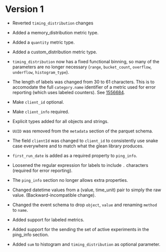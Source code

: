 # Version 1

- Reverted `timing_distribution` changes

- Added a memory_distribution metric type.

- Added a `quantity` metric type.

- Added a custom_distribution metric type.

- `timing_distribution` now has a fixed functional binning, so many of the
  parameters are no longer necessary (`range`, `bucket_count`, `overflow`,
  `underflow`, `histogram_type`).

- The length of labels was changed from 30 to 61 characters. This is to
  accomodate the full `category.name` identifier of a metric used for error
  reporting (which uses labeled counters).  See [1556684](https://bugzilla.mozilla.org/show_bug.cgi?id=1556684).

- Make `client_id` optional.

- Make `client_info` required.

- Explicit types added for all objects and strings.

- `UUID` was removed from the `metadata` section of the parquet schema.

- The field `clientId` was changed to `client_id` to consistently use snake case
  everywhere and to match what the glean library produces.

- `first_run_date` is added as a required property to `ping_info`.

- Loosened the regular expression for labels to include `.` characters
  (required for error reporting).

- The `ping_info` section no longer allows extra properties.

- Changed datetime values from a (value, time_unit) pair to simply the raw
  value.  (Backward-incompatible change).

- Changed the event schema to drop `object`, `value` and renaming
  `method` to `name`.

- Added support for labeled metrics.

- Added support for the sending the set of active experiments in the ping_info
  section.

- Added `sum` to histogram and `timing_distribution` as optional parameter.
